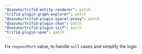 ```yaml
---
"@zazuko/trifid-entity-renderer": patch
"trifid-plugin-graph-explorer": patch
"@zazuko/trifid-plugin-sparql-proxy": patch
"@zazuko/trifid-plugin-ckan": patch
"@zazuko/trifid-plugin-iiif": patch
"trifid-plugin-spex": patch
---
```


Fix `requestPort` value, to handle `null` cases and simplify the logic

